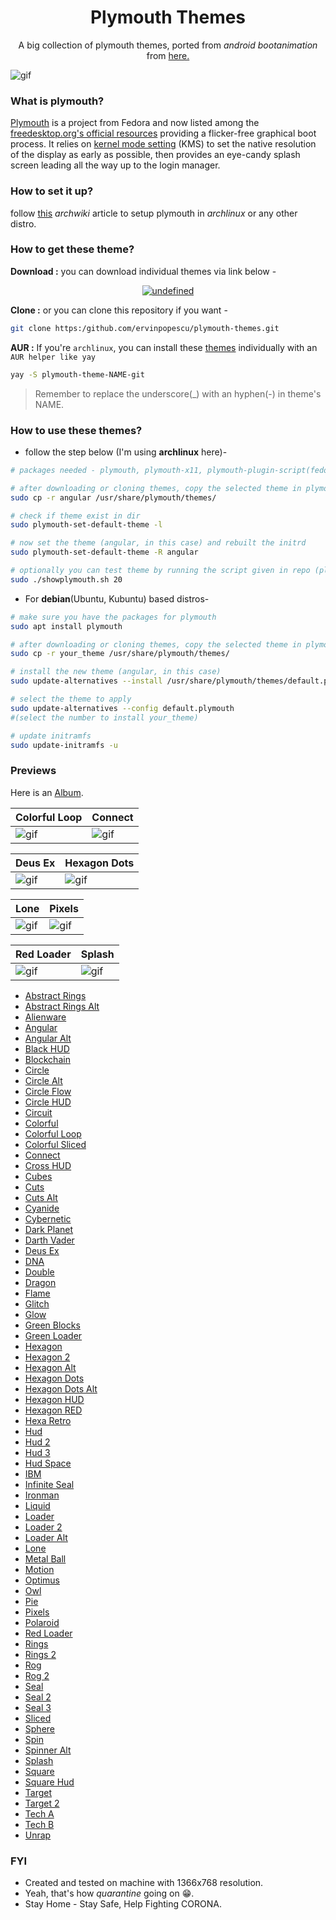 <h1 align="center">Plymouth Themes</h1>

<p align="center">
A big collection of plymouth themes, ported from <i>android bootanimation</i> from <a href="https:/forum.xda-developers.com/android/themes/alienware-t3721978">here.</a>
</p>

![gif](https:/raw.githubusercontent.com/ervinpopescu/plymouth-themes/main/previews)

### What is plymouth?

[Plymouth](http:/www.freedesktop.org/wiki/Software/Plymouth) is a project from Fedora and now listed among the [freedesktop.org's official resources](https:/www.freedesktop.org/wiki/Software/#graphicsdriverswindowsystemsandsupportinglibraries) providing a flicker-free graphical boot process. It relies on [kernel mode setting](https:/wiki.archlinux.org/index.php/Kernel_mode_setting) (KMS) to set the native resolution of the display as early as possible, then provides an eye-candy splash screen leading all the way up to the login manager.

### How to set it up?

follow [this](https:/wiki.archlinux.org/index.php/plymouth) *archwiki* article to setup plymouth in *archlinux* or any other distro.

### How to get these theme?

**Download :** you can download individual themes via link below -
<p align="center">
  <a href="https:/github.com/ervinpopescu/plymouth-themes/tree/main/all_themes"><img alt="undefined" src="https:/img.shields.io/badge/Download-Here-orange?style=for-the-badge&logo=github"></a>
</p>

**Clone :** or you can clone this repository if you want - 
```bash
git clone https:/github.com/ervinpopescu/plymouth-themes.git
```

**AUR :** If you're `archlinux`, you can install these [themes](https:/aur.archlinux.org/packages/?O=0&K=adi1090x) individually with an `AUR helper like yay`
```bash
yay -S plymouth-theme-NAME-git
```
> Remember to replace the underscore(\_) with an hyphen(-) in theme's NAME.


### How to use these themes?

+ follow the step below (I'm using **archlinux** here)- 
```bash
# packages needed - plymouth, plymouth-x11, plymouth-plugin-script(fedora)

# after downloading or cloning themes, copy the selected theme in plymouth theme dir
sudo cp -r angular /usr/share/plymouth/themes/

# check if theme exist in dir
sudo plymouth-set-default-theme -l

# now set the theme (angular, in this case) and rebuilt the initrd
sudo plymouth-set-default-theme -R angular

# optionally you can test theme by running the script given in repo (plymouth-x11 required)
sudo ./showplymouth.sh 20
```
+ For **debian**(Ubuntu, Kubuntu) based distros-
```bash
# make sure you have the packages for plymouth
sudo apt install plymouth

# after downloading or cloning themes, copy the selected theme in plymouth theme dir
sudo cp -r your_theme /usr/share/plymouth/themes/

# install the new theme (angular, in this case)
sudo update-alternatives --install /usr/share/plymouth/themes/default.plymouth default.plymouth /usr/share/plymouth/themes/your_theme/your_theme.plymouth 100

# select the theme to apply
sudo update-alternatives --config default.plymouth
#(select the number to install your_theme)

# update initramfs
sudo update-initramfs -u
``` 
### Previews

Here is an [Album](https:/www.buymeacoffee.com/p/44845).


Colorful Loop|Connect
--|--
![gif](https:/raw.githubusercontent.com/ervinpopescu/plymouth-themes/main/previews/Colorful-Loop.gif)|![gif](https:/raw.githubusercontent.com/ervinpopescu/plymouth-themes/main/previews/Connect.gif)


Deus Ex|Hexagon Dots
--|--
![gif](https:/raw.githubusercontent.com/ervinpopescu/plymouth-themes/main/previews/Deus-Ex.gif)|![gif](https:/raw.githubusercontent.com/ervinpopescu/plymouth-themes/main/previews/Hexagon-Dots.gif)


Lone|Pixels
--|--
![gif](https:/raw.githubusercontent.com/ervinpopescu/plymouth-themes/main/previews/Lone.gif)|![gif](https:/raw.githubusercontent.com/ervinpopescu/plymouth-themes/main/previews/Pixels.gif)


Red Loader|Splash
--|--
![gif](https:/raw.githubusercontent.com/ervinpopescu/plymouth-themes/main/previews/Red-Loader.gif)|![gif](https:/raw.githubusercontent.com/ervinpopescu/plymouth-themes/main/previews/Splash.gif)


+ [Abstract Rings](https:/raw.githubusercontent.com/ervinpopescu/plymouth-themes/main/previews/Abstract-Rings.gif)
+ [Abstract Rings Alt](https:/raw.githubusercontent.com/ervinpopescu/plymouth-themes/main/previews/Abstract-Rings-Alt.gif)
+ [Alienware](https:/raw.githubusercontent.com/ervinpopescu/plymouth-themes/main/previews/Alienware.gif)
+ [Angular](https:/raw.githubusercontent.com/ervinpopescu/plymouth-themes/main/previews/Angular-Alt.gif)
+ [Angular Alt](https:/raw.githubusercontent.com/ervinpopescu/plymouth-themes/main/previews/Angular.gif)
+ [Black HUD](https:/raw.githubusercontent.com/ervinpopescu/plymouth-themes/main/previews/Black-HUD.gif)
+ [Blockchain](https:/raw.githubusercontent.com/ervinpopescu/plymouth-themes/main/previews/Blockchain.gif)
+ [Circle](https:/raw.githubusercontent.com/ervinpopescu/plymouth-themes/main/previews/Circle.gif)
+ [Circle Alt](https:/raw.githubusercontent.com/ervinpopescu/plymouth-themes/main/previews/Circle-Alt.gif)
+ [Circle Flow](https:/raw.githubusercontent.com/ervinpopescu/plymouth-themes/main/previews/Circle-Flow.gif)
+ [Circle HUD](https:/raw.githubusercontent.com/ervinpopescu/plymouth-themes/main/previews/Circle-HUD.gif)
+ [Circuit](https:/raw.githubusercontent.com/ervinpopescu/plymouth-themes/main/previews/Circuit.gif)
+ [Colorful](https:/raw.githubusercontent.com/ervinpopescu/plymouth-themes/main/previews/Colorful.gif)
+ [Colorful Loop](https:/raw.githubusercontent.com/ervinpopescu/plymouth-themes/main/previews/Colorful-Loop.gif)
+ [Colorful Sliced](https:/raw.githubusercontent.com/ervinpopescu/plymouth-themes/main/previews/Colorful-Sliced.gif)
+ [Connect](https:/raw.githubusercontent.com/ervinpopescu/plymouth-themes/main/previews/Connect.gif)
+ [Cross HUD](https:/raw.githubusercontent.com/ervinpopescu/plymouth-themes/main/previews/Cross-HUD.gif)
+ [Cubes](https:/raw.githubusercontent.com/ervinpopescu/plymouth-themes/main/previews/Cubes.gif)
+ [Cuts](https:/raw.githubusercontent.com/ervinpopescu/plymouth-themes/main/previews/Cuts.gif)
+ [Cuts Alt](https:/raw.githubusercontent.com/ervinpopescu/plymouth-themes/main/previews/Cuts-Alt.gif)
+ [Cyanide](https:/raw.githubusercontent.com/ervinpopescu/plymouth-themes/main/previews/Cyanide.gif)
+ [Cybernetic](https:/raw.githubusercontent.com/ervinpopescu/plymouth-themes/main/previews/Cybernetic.gif)
+ [Dark Planet](https:/raw.githubusercontent.com/ervinpopescu/plymouth-themes/main/previews/Dark-Planet.gif)
+ [Darth Vader](https:/raw.githubusercontent.com/ervinpopescu/plymouth-themes/main/previews/Darth-Vader.gif)
+ [Deus Ex](https:/raw.githubusercontent.com/ervinpopescu/plymouth-themes/main/previews/Deus-Ex.gif)
+ [DNA](https:/raw.githubusercontent.com/ervinpopescu/plymouth-themes/main/previews/DNA.gif)
+ [Double](https:/raw.githubusercontent.com/ervinpopescu/plymouth-themes/main/previews/Double.gif)
+ [Dragon](https:/raw.githubusercontent.com/ervinpopescu/plymouth-themes/main/previews/Dragon.gif)
+ [Flame](https:/raw.githubusercontent.com/ervinpopescu/plymouth-themes/main/previews/Flame.gif)
+ [Glitch](https:/raw.githubusercontent.com/ervinpopescu/plymouth-themes/main/previews/Glitch.gif)
+ [Glow](https:/raw.githubusercontent.com/ervinpopescu/plymouth-themes/main/previews/Glow.gif)
+ [Green Blocks](https:/raw.githubusercontent.com/ervinpopescu/plymouth-themes/main/previews/Green-Blocks.gif)
+ [Green Loader](https:/raw.githubusercontent.com/ervinpopescu/plymouth-themes/main/previews/Green-Loader.gif)
+ [Hexagon](https:/raw.githubusercontent.com/ervinpopescu/plymouth-themes/main/previews/Hexagon.gif)
+ [Hexagon 2](https:/raw.githubusercontent.com/ervinpopescu/plymouth-themes/main/previews/Hexagon-2.gif)
+ [Hexagon Alt](https:/raw.githubusercontent.com/ervinpopescu/plymouth-themes/main/previews/Hexagon-Alt.gif)
+ [Hexagon Dots](https:/raw.githubusercontent.com/ervinpopescu/plymouth-themes/main/previews/Hexagon-Dots.gif)
+ [Hexagon Dots Alt](https:/raw.githubusercontent.com/ervinpopescu/plymouth-themes/main/previews/Hexagon-Dots-Alt.gif)
+ [Hexagon HUD](https:/raw.githubusercontent.com/ervinpopescu/plymouth-themes/main/previews/Hexagon-HUD.gif)
+ [Hexagon RED](https:/raw.githubusercontent.com/ervinpopescu/plymouth-themes/main/previews/Hexagon-RED.gif)
+ [Hexa Retro](https:/raw.githubusercontent.com/ervinpopescu/plymouth-themes/main/previews/Hexa-Retro.gif)
+ [Hud](https:/raw.githubusercontent.com/ervinpopescu/plymouth-themes/main/previews/Hud-2.gif)
+ [Hud 2](https:/raw.githubusercontent.com/ervinpopescu/plymouth-themes/main/previews/Hud-3.gif)
+ [Hud 3](https:/raw.githubusercontent.com/ervinpopescu/plymouth-themes/main/previews/Hud.gif)
+ [Hud Space](https:/raw.githubusercontent.com/ervinpopescu/plymouth-themes/main/previews/Hud-Space.gif)
+ [IBM](https:/raw.githubusercontent.com/ervinpopescu/plymouth-themes/main/previews/IBM.gif)
+ [Infinite Seal](https:/raw.githubusercontent.com/ervinpopescu/plymouth-themes/main/previews/Infinite-Seal.gif)
+ [Ironman](https:/raw.githubusercontent.com/ervinpopescu/plymouth-themes/main/previews/Ironman.gif)
+ [Liquid](https:/raw.githubusercontent.com/ervinpopescu/plymouth-themes/main/previews/Liquid.gif)
+ [Loader](https:/raw.githubusercontent.com/ervinpopescu/plymouth-themes/main/previews/Loader-2.gif)
+ [Loader 2](https:/raw.githubusercontent.com/ervinpopescu/plymouth-themes/main/previews/Loader-Alt.gif)
+ [Loader Alt](https:/raw.githubusercontent.com/ervinpopescu/plymouth-themes/main/previews/Loader.gif)
+ [Lone](https:/raw.githubusercontent.com/ervinpopescu/plymouth-themes/main/previews/Lone.gif)
+ [Metal Ball](https:/raw.githubusercontent.com/ervinpopescu/plymouth-themes/main/previews/Metal-Ball.gif)
+ [Motion](https:/raw.githubusercontent.com/ervinpopescu/plymouth-themes/main/previews/Motion.gif)
+ [Optimus](https:/raw.githubusercontent.com/ervinpopescu/plymouth-themes/main/previews/Optimus.gif)
+ [Owl](https:/raw.githubusercontent.com/ervinpopescu/plymouth-themes/main/previews/Owl.gif)
+ [Pie](https:/raw.githubusercontent.com/ervinpopescu/plymouth-themes/main/previews/Pie.gif)
+ [Pixels](https:/raw.githubusercontent.com/ervinpopescu/plymouth-themes/main/previews/Pixels.gif)
+ [Polaroid](https:/raw.githubusercontent.com/ervinpopescu/plymouth-themes/main/previews/Polaroid.gif)
+ [Red Loader](https:/raw.githubusercontent.com/ervinpopescu/plymouth-themes/main/previews/Red-Loader.gif)
+ [Rings](https:/raw.githubusercontent.com/ervinpopescu/plymouth-themes/main/previews/Rings-2.gif)
+ [Rings 2](https:/raw.githubusercontent.com/ervinpopescu/plymouth-themes/main/previews/Rings.gif)
+ [Rog](https:/raw.githubusercontent.com/ervinpopescu/plymouth-themes/main/previews/Rog-2.gif)
+ [Rog 2](https:/raw.githubusercontent.com/ervinpopescu/plymouth-themes/main/previews/Rog.gif)
+ [Seal](https:/raw.githubusercontent.com/ervinpopescu/plymouth-themes/main/previews/Seal-2.gif)
+ [Seal 2](https:/raw.githubusercontent.com/ervinpopescu/plymouth-themes/main/previews/Seal-3.gif)
+ [Seal 3](https:/raw.githubusercontent.com/ervinpopescu/plymouth-themes/main/previews/Seal.gif)
+ [Sliced](https:/raw.githubusercontent.com/ervinpopescu/plymouth-themes/main/previews/Sliced.gif)
+ [Sphere](https:/raw.githubusercontent.com/ervinpopescu/plymouth-themes/main/previews/Sphere.gif)
+ [Spin](https:/raw.githubusercontent.com/ervinpopescu/plymouth-themes/main/previews/Spin.gif)
+ [Spinner Alt](https:/raw.githubusercontent.com/ervinpopescu/plymouth-themes/main/previews/Spinner-Alt.gif)
+ [Splash](https:/raw.githubusercontent.com/ervinpopescu/plymouth-themes/main/previews/Splash.gif)
+ [Square](https:/raw.githubusercontent.com/ervinpopescu/plymouth-themes/main/previews/Square.gif)
+ [Square Hud](https:/raw.githubusercontent.com/ervinpopescu/plymouth-themes/main/previews/Square-Hud.gif)
+ [Target](https:/raw.githubusercontent.com/ervinpopescu/plymouth-themes/main/previews/Target-2.gif)
+ [Target 2](https:/raw.githubusercontent.com/ervinpopescu/plymouth-themes/main/previews/Target.gif)
+ [Tech A](https:/raw.githubusercontent.com/ervinpopescu/plymouth-themes/main/previews/Tech-A.gif)
+ [Tech B](https:/raw.githubusercontent.com/ervinpopescu/plymouth-themes/main/previews/Tech-B.gif)
+ [Unrap](https:/raw.githubusercontent.com/ervinpopescu/plymouth-themes/main/previews/Unrap.gif)


### FYI
+ Created and tested on machine with 1366x768 resolution.
+ Yeah, that's how *quarantine* going on :grin:.
+ Stay Home - Stay Safe, Help Fighting CORONA.
